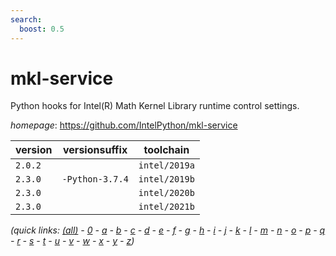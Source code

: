 ```yaml
---
search:
  boost: 0.5
---
```

# mkl-service

Python hooks for Intel(R) Math Kernel Library runtime control settings.

*homepage*: <https://github.com/IntelPython/mkl-service>

version | versionsuffix | toolchain
--------|---------------|----------
``2.0.2`` |  | ``intel/2019a``
``2.3.0`` | ``-Python-3.7.4`` | ``intel/2019b``
``2.3.0`` |  | ``intel/2020b``
``2.3.0`` |  | ``intel/2021b``


*(quick links: [(all)](../index.md) - [0](../0/index.md) - [a](../a/index.md) - [b](../b/index.md) - [c](../c/index.md) - [d](../d/index.md) - [e](../e/index.md) - [f](../f/index.md) - [g](../g/index.md) - [h](../h/index.md) - [i](../i/index.md) - [j](../j/index.md) - [k](../k/index.md) - [l](../l/index.md) - [m](../m/index.md) - [n](../n/index.md) - [o](../o/index.md) - [p](../p/index.md) - [q](../q/index.md) - [r](../r/index.md) - [s](../s/index.md) - [t](../t/index.md) - [u](../u/index.md) - [v](../v/index.md) - [w](../w/index.md) - [x](../x/index.md) - [y](../y/index.md) - [z](../z/index.md))*

